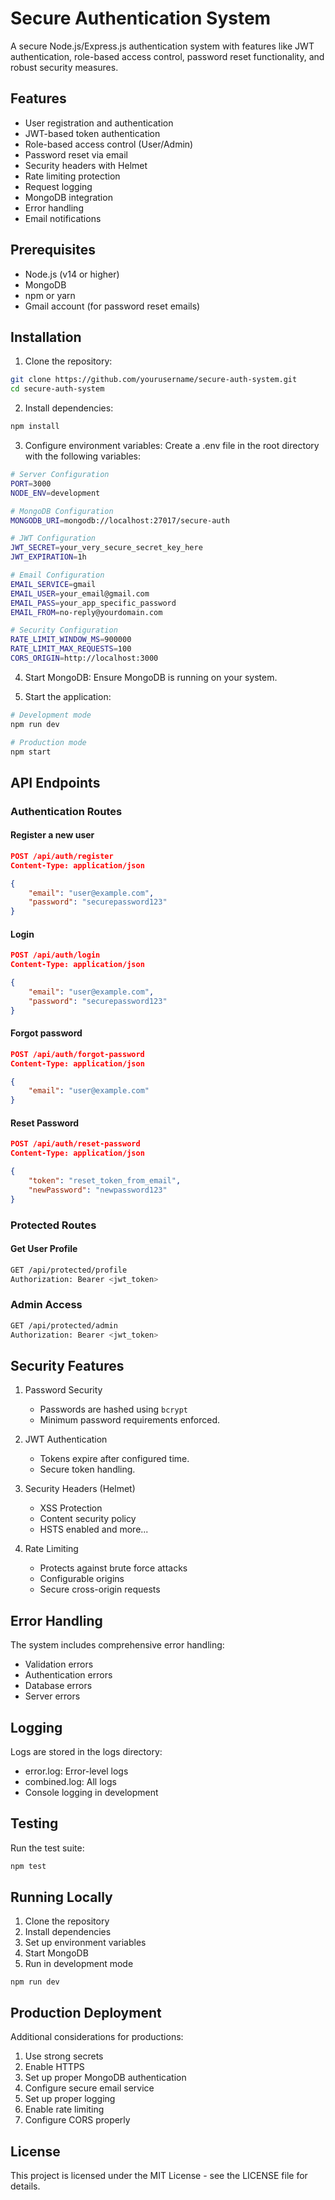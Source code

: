 # Secure Authentication System

A secure Node.js/Express.js authentication system with features like JWT authentication, role-based access control, password reset functionality, and robust security measures.

## Features

- User registration and authentication
- JWT-based token authentication
- Role-based access control (User/Admin)
- Password reset via email
- Security headers with Helmet
- Rate limiting protection
- Request logging
- MongoDB integration
- Error handling
- Email notifications

## Prerequisites

- Node.js (v14 or higher)
- MongoDB
- npm or yarn
- Gmail account (for password reset emails)

## Installation

1. Clone the repository:
```bash
git clone https://github.com/yourusername/secure-auth-system.git
cd secure-auth-system
```
2. Install dependencies:
```bash
npm install
```
3. Configure environment variables:
   Create a .env file in the root directory with the following variables:
```bash
# Server Configuration
PORT=3000
NODE_ENV=development

# MongoDB Configuration
MONGODB_URI=mongodb://localhost:27017/secure-auth

# JWT Configuration
JWT_SECRET=your_very_secure_secret_key_here
JWT_EXPIRATION=1h

# Email Configuration
EMAIL_SERVICE=gmail
EMAIL_USER=your_email@gmail.com
EMAIL_PASS=your_app_specific_password
EMAIL_FROM=no-reply@yourdomain.com

# Security Configuration
RATE_LIMIT_WINDOW_MS=900000
RATE_LIMIT_MAX_REQUESTS=100
CORS_ORIGIN=http://localhost:3000
```
4. Start MongoDB:
   Ensure MongoDB is running on your system.

5. Start the application:
```bash
# Development mode
npm run dev

# Production mode
npm start
```

## API Endpoints

### Authentication Routes

#### Register a new user

```json
POST /api/auth/register
Content-Type: application/json

{
    "email": "user@example.com",
    "password": "securepassword123"
}
```

#### Login

```json
POST /api/auth/login
Content-Type: application/json

{
    "email": "user@example.com",
    "password": "securepassword123"
}
```

#### Forgot password

```json
POST /api/auth/forgot-password
Content-Type: application/json

{
    "email": "user@example.com"
}
```

#### Reset Password
```json
POST /api/auth/reset-password
Content-Type: application/json

{
    "token": "reset_token_from_email",
    "newPassword": "newpassword123"
}
```

### Protected Routes

#### Get User Profile
```bash
GET /api/protected/profile
Authorization: Bearer <jwt_token>
```

### Admin Access
```bash
GET /api/protected/admin
Authorization: Bearer <jwt_token>
```

## Security Features

1. Password Security
   - Passwords are hashed using `bcrypt`
   - Minimum password requirements enforced.

2. JWT Authentication
   - Tokens expire after configured time.
   - Secure token handling.

3. Security Headers (Helmet)
   - XSS Protection
   - Content security policy
   - HSTS enabled and more...

4. Rate Limiting
   - Protects against brute force attacks
   - Configurable origins
   - Secure cross-origin requests
  
## Error Handling

The system includes comprehensive error handling:
- Validation errors
- Authentication errors
- Database errors
- Server errors

## Logging

Logs are stored in the logs directory:
- error.log: Error-level logs
- combined.log: All logs
- Console logging in development

## Testing

Run the test suite:

```bash
npm test
```

## Running Locally

1. Clone the repository
2. Install dependencies
3. Set up environment variables
4. Start MongoDB
5. Run in development mode

```shell
npm run dev
```

## Production Deployment

Additional considerations for productions:

1. Use strong secrets
2. Enable HTTPS
3. Set up proper MongoDB authentication
4. Configure secure email service
5. Set up proper logging
6. Enable rate limiting
7. Configure CORS properly

## License

This project is licensed under the MIT License - see the LICENSE file for details.
